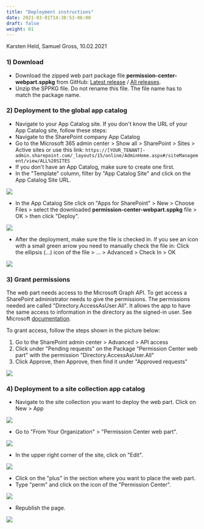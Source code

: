 ```yaml
---
title: "Deployment instructions"
date: 2021-03-01T14:38:53-06:00
draft: false
weight: 01
---
```

Karsten Held, Samuel Gross, 10.02.2021


### 1) Download

- Download the zipped web part package file **permission-center-webpart.sppkg** from GitHub:
[Latest release](https://github.com/WhizzyApps/SPO-Permission-Center-Web-Part/releases/download/V1.0.2.0/SharePoint-Package_sppkg.zip) / 
[All releases](https://github.com/WhizzyApps/SPO-Permission-Center-Web-Part/releases).
- Unzip the SPPKG file. Do not rename this file. The file name has to match the package name.


### 2) Deployment to the global app catalog

- Navigate to your App Catalog site. If you don't know the URL of your App Catalog site, follow these steps:
- Navigate to the SharePoint company App Catalog
- Go to the Microsoft 365 admin center > Show all > SharePoint > Sites > Active sites or use this link: 
`https://[YOUR_TENANT]-admin.sharepoint.com/_layouts/15/online/AdminHome.aspx#/siteManagement/view/ALL%20SITES`
- If you don't have an App Catalog, make sure to create one first.
- In the "Template" column, filter by "App Catalog Site" and click on the App Catalog Site URL.

![](/Deployment/images/01.png)

- In the App Catalog Site click on "Apps for SharePoint" > New > Choose Files > select the downloaded **permission-center-webpart.sppkg** file > OK > then click "Deploy".

![](/Deployment/images/02.png)


- After the deployment, make sure the file is checked in. If you see an icon with a small green arrow you need to manually check the file in: Click the ellipsis (…) icon of the file > … > Advanced > Check In > OK

![](/Deployment/images/03.png)


### 3) Grant permissions

The web part needs access to the Microsoft Graph API. To get access a SharePoint administrator needs to give the permissions.
The permissions needed are called "Directory.AccessAsUser.All". It allows the app to have the same access to information in the directory as the signed-in user. See Microsoft [documentation](https://docs.microsoft.com/en-us/graph/permissions-reference).

To grant access, follow the steps shown in the picture below:

1. Go to the SharePoint admin center > Advanced > API access
2. Click under "Pending requests" on the Package "Permission Center web part" with the permission "Directory.AccessAsUser.All"
3. Click Approve, then Approve, then find it under "Approved requests"

![](/Deployment/images/09.png)
 

### 4) Deployment to a site collection app catalog

- Navigate to the site collection you want to deploy the web part. Click on New > App

![](/Deployment/images/04.png)


- Go to "From Your Organization" > "Permission Center web part".

![](/Deployment/images/05.png)


- In the upper right corner of the site, click on "Edit".

![](/Deployment/images/06.png)


- Click on the "plus" in the section where you want to place the web part. 
- Type "perm" and click on the icon of the "Permission Center". 

![](/Deployment/images/07.png)

- Republish the page.

![](/Deployment/images/08.png)